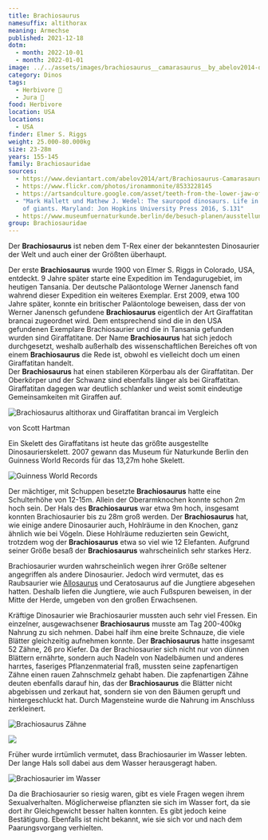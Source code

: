 ```yaml
---
title: Brachiosaurus
namesuffix: altithorax
meaning: Armechse
published: 2021-12-18
dotm:
  - month: 2022-10-01
  - month: 2022-01-01
image: ../../assets/images/brachiosaurus__camarasaurus__by_abelov2014-d8iji62.jpg
category: Dinos
tags:
  - Herbivore 🌿
  - Jura 🦴
food: Herbivore
location: USA
locations:
  - USA
finder: Elmer S. Riggs
weight: 25.000-80.000kg
size: 23-28m
years: 155-145
family: Brachiosauridae
sources:
  - https://www.deviantart.com/abelov2014/art/Brachiosaurus-Camarasaurus-514872506
  - https://www.flickr.com/photos/ironammonite/8533228145
  - https://artsandculture.google.com/asset/teeth-from-the-lower-jaw-of-brachiosaurus-giraffatitan-carola-radke-mfn/owEqUyQSazfgZw?hl=de
  - "Mark Hallett und Mathew J. Wedel: The sauropod dinosaurs. Life in the age
    of giants. Maryland: Jon Hopkins University Press 2016, S.131"
  - https://www.museumfuernaturkunde.berlin/de/besuch-planen/ausstellungen/saurierwelt
group: Brachiosauridae
---
```

Der **Brachiosaurus** ist neben dem T-Rex einer der bekanntesten Dinosaurier der Welt und auch einer der Größten überhaupt. 

Der erste **Brachiosaurus** wurde 1900 von Elmer S. Riggs in Colorado, USA, entdeckt. 9 Jahre später starte eine Expedition im Tendagurugebiet, im heutigen Tansania. Der deutsche Paläontologe Werner Janensch fand wahrend dieser Expedition ein weiteres Exemplar. Erst 2009, etwa 100 Jahre später, konnte ein britischer Paläontologe beweisen, dass der von Werner Janensch gefundene **Brachiosaurus** eigentlich der Art Giraffatitan brancai zugeordnet wird. Dem entsprechend sind die in den USA gefundenen Exemplare Brachiosaurier und die in Tansania gefunden wurden sind Giraffatitane. Der Name **Brachiosaurus** hat sich jedoch durchgesetzt, weshalb außerhalb des wissenschaftlichen Bereiches oft von einem **Brachiosaurus** die Rede ist, obwohl es vielleicht doch um einen Giraffatitan handelt.\
Der **Brachiosaurus** hat einen stabileren Körperbau als der Giraffatitan. Der Oberkörper und der Schwanz sind ebenfalls länger als bei Giraffatitan. Giraffatitan dagegen war deutlich schlanker und weist somit eindeutige Gemeinsamkeiten mit Giraffen auf. 

![Brachiosaurus altithorax und Giraffatitan brancai im Vergleich](../../assets/images/brachiosaur_comparison_by_shartman.jpg)

von Scott Hartman

Ein Skelett des Giraffatitans ist heute das größte ausgestellte Dinosaurierskelett. 2007 gewann das Museum für Naturkunde Berlin den Guinness World Records für das 13,27m hohe Skelett. 

![Guinness World Records](../../assets/images/img_7502.jpeg)

Der mächtiger, mit Schuppen besetzte **Brachiosaurus** hatte eine Schulterhöhe von 12-15m. Allein der Oberarmknochen konnte schon 2m hoch sein. Der Hals des **Brachiosaurus** war etwa 9m hoch, insgesamt konnten Brachiosaurier bis zu 28m groß werden. Der **Brachiosaurus** hat, wie einige andere Dinosaurier auch, Hohlräume in den Knochen, ganz ähnlich wie bei Vögeln. Diese Hohlräume reduzierten sein Gewicht, trotzdem wog der **Brachiosaurus** etwa so viel wie 12 Elefanten. Aufgrund seiner Größe besaß der **Brachiosaurus** wahrscheinlich sehr starkes Herz.

Brachiosaurier wurden wahrscheinlich wegen ihrer Größe seltener angegriffen als andere Dinosaurier. Jedoch wird vermutet, das es Raubsaurier wie [Allosaurus](/dinos/allosaurus/) und Ceratosaurus auf die Jungtiere abgesehen hatten. Deshalb liefen die Jungtiere, wie auch Fußspuren beweisen, in der Mitte der Herde, umgeben von den großen Erwachsenen.

Kräftige Dinosaurier wie Brachiosaurier mussten auch sehr viel Fressen. Ein einzelner, ausgewachsener **Brachiosaurus** musste am Tag 200-400kg Nahrung zu sich nehmen. Dabei half ihm eine breite Schnauze, die viele Blätter gleichzeitig aufnehmen konnte. Der **Brachiosaurus** hatte insgesamt 52 Zähne, 26 pro Kiefer. Da der Brachiosaurier sich nicht nur von dünnen Blättern ernährte, sondern auch Nadeln von Nadelbäumen und anderes harrtes, faseriges Pflanzenmaterial fraß, mussten seine zapfenartigen Zähne einen rauen Zahnschmelz gehabt haben. Die zapfenartigen Zähne deuten ebenfalls darauf hin, das der **Brachiosaurus** die Blätter nicht abgebissen und zerkaut hat, sondern sie von den Bäumen gerupft und hintergeschluckt hat. Durch Magensteine wurde die Nahrung im Anschluss zerkleinert. 

![Brachiosaurus Zähne](../../assets/images/oip.jpeg)

![](../../assets/images/img_7879.jpeg)

Früher wurde irrtümlich vermutet, dass Brachiosaurier im Wasser lebten. Der lange Hals soll dabei aus dem Wasser herausgeragt haben.

![Brachiosaurier im Wasser](../../assets/images/8533228145_50a5f03465_b.jpg)

Da die Brachiosaurier so riesig waren, gibt es viele Fragen wegen ihrem Sexualverhalten. Möglicherweise pflanzten sie sich im Wasser fort, da sie dort ihr Gleichgewicht besser halten konnten. Es gibt jedoch keine Bestätigung. Ebenfalls ist nicht bekannt, wie sie sich vor und nach dem Paarungsvorgang verhielten.
